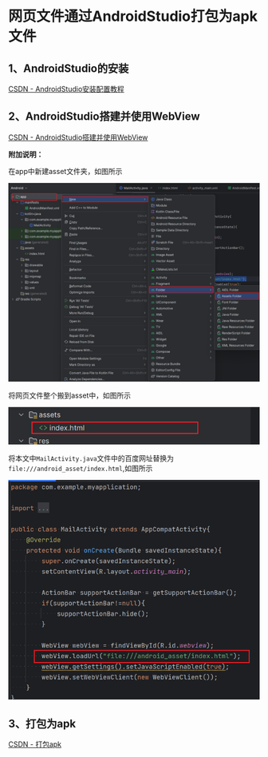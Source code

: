 # 网页文件通过AndroidStudio打包为apk文件

## 1、AndroidStudio的安装

[CSDN - AndroidStudio安装配置教程](https://blog.csdn.net/xunyan6234/article/details/132189026)

## 2、AndroidStudio搭建并使用WebView

[CSDN - AndroidStudio搭建并使用WebView](https://blog.csdn.net/qq_36571175/article/details/135463584)

**附加说明：**

在app中新建asset文件夹，如图所示

![image-20240127172003969](./assets/img\image-20240127172003969.png)

将网页文件整个搬到asset中，如图所示

![image-20240127172051249](./assets/img\image-20240127172051249.png)

将本文中`MailActivity.java`文件中的百度网址替换为`file:///android_asset/index.html`,如图所示

![image-20240127172253707](./assets/img\image-20240127172253707.png)

## 3、打包为apk

[CSDN - 打包apk](https://blog.csdn.net/weixin_45813968/article/details/133855362)